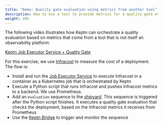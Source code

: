 ```yaml
---
title: "Demo: Quality gate evaluation using metrics from another tool"
description: How to use a tool to provide metrics for a quality gate evaluation
weight: 205
---
```


The following video illustrates how Keptn can orchestrate a quality evaluation
based on metrics that come from a tool that is not itself an observability platform:

[Keptn Job Executor Service + Quality Gate](https://www.youtube.com/watch?v=L8AWjCAHv-4)

For this exercise, we use [Infracost](https://www.infracost.io/) to measure the cost of a deployment.
The flow is:

* Install and run the [Job Executor Service](https://artifacthub.io/packages/keptn/keptn-integrations/job-executor-service)
  to execute Infracost in a container as a Kubernetes job that is orchestrated by Keptn
* Execute a Python script that runs Infracost
  and pushes Infracost metrics to a backend.  We use Prometheus.
* Add an `evaluation` sequence to the [shipyard](../../reference/files/shipyard/).
  This sequence is triggered after the Python script finishes.
  It executes a quality gate evaluation that checks the deployment,
  based on the Infracost metrics it receives from Prometheus
* Use the [Keptn Bridge](../../bridge/) to trigger and monitor the sequence


